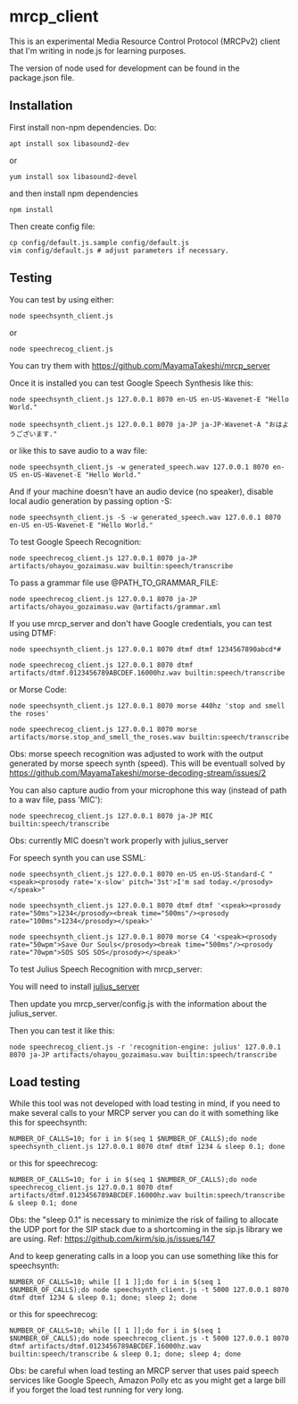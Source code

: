 # mrcp_client

This is an experimental Media Resource Control Protocol (MRCPv2) client that I'm writing in node.js for learning purposes.

The version of node used for development can be found in the package.json file.

## Installation

First install non-npm dependencies. Do:

```
apt install sox libasound2-dev
```
or
```
yum install sox libasound2-devel
```

and then install npm dependencies
```
npm install
```

Then create config file:
```
cp config/default.js.sample config/default.js
vim config/default.js # adjust parameters if necessary.
```

## Testing

You can test by using either:
```
node speechsynth_client.js
```
or
```
node speechrecog_client.js
```

You can try them with https://github.com/MayamaTakeshi/mrcp_server

Once it is installed you can test Google Speech Synthesis like this:
```
node speechsynth_client.js 127.0.0.1 8070 en-US en-US-Wavenet-E "Hello World."

node speechsynth_client.js 127.0.0.1 8070 ja-JP ja-JP-Wavenet-A "おはようございます."
```
or like this to save audio to a wav file:
```
node speechsynth_client.js -w generated_speech.wav 127.0.0.1 8070 en-US en-US-Wavenet-E "Hello World."
```
And if your machine doesn't have an audio device (no speaker), disable local audio generation by passing option -S:
```
node speechsynth_client.js -S -w generated_speech.wav 127.0.0.1 8070 en-US en-US-Wavenet-E "Hello World."
```


To test Google Speech Recognition:
```
node speechrecog_client.js 127.0.0.1 8070 ja-JP artifacts/ohayou_gozaimasu.wav builtin:speech/transcribe
```
To pass a grammar file use @PATH_TO_GRAMMAR_FILE:
```
node speechrecog_client.js 127.0.0.1 8070 ja-JP artifacts/ohayou_gozaimasu.wav @artifacts/grammar.xml 
```


If you use mrcp_server and don't have Google credentials, you can test using DTMF:
```
node speechsynth_client.js 127.0.0.1 8070 dtmf dtmf 1234567890abcd*#

node speechrecog_client.js 127.0.0.1 8070 dtmf artifacts/dtmf.0123456789ABCDEF.16000hz.wav builtin:speech/transcribe
```

or Morse Code:
```
node speechsynth_client.js 127.0.0.1 8070 morse 440hz 'stop and smell the roses'

node speechrecog_client.js 127.0.0.1 8070 morse artifacts/morse.stop_and_smell_the_roses.wav builtin:speech/transcribe

```

Obs: morse speech recognition was adjusted to work with the output generated by morse speech synth (speed). This will be eventuall solved by https://github.com/MayamaTakeshi/morse-decoding-stream/issues/2


You can also capture audio from your microphone this way (instead of path to a wav file, pass 'MIC'):
```
node speechrecog_client.js 127.0.0.1 8070 ja-JP MIC builtin:speech/transcribe
```
Obs: currently MIC doesn't work properly with julius_server


For speech synth you can use SSML:
```
node speechsynth_client.js 127.0.0.1 8070 en-US en-US-Standard-C "<speak><prosody rate='x-slow' pitch='3st'>I'm sad today.</prosody></speak>"

node speechsynth_client.js 127.0.0.1 8070 dtmf dtmf '<speak><prosody rate="50ms">1234</prosody><break time="500ms"/><prosody rate="100ms">1234</prosody></speak>'

node speechsynth_client.js 127.0.0.1 8070 morse C4 '<speak><prosody rate="50wpm">Save Our Souls</prosody><break time="500ms"/><prosody rate="70wpm">SOS SOS SOS</prosody></speak>'

```

To test Julius Speech Recognition with mrcp_server:

You will need to install [julius_server](https://github.com/MayamaTakeshi/julius_server)

Then update you mrcp_server/config.js with the information about the julius_server.

Then you can test it like this:
```
node speechrecog_client.js -r 'recognition-engine: julius' 127.0.0.1 8070 ja-JP artifacts/ohayou_gozaimasu.wav builtin:speech/transcribe
```


## Load testing

While this tool was not developed with load testing in mind, if you need to make several calls to your MRCP server you can do it with something like this for speechsynth:
```
NUMBER_OF_CALLS=10; for i in $(seq 1 $NUMBER_OF_CALLS);do node speechsynth_client.js 127.0.0.1 8070 dtmf dtmf 1234 & sleep 0.1; done
```
or this for speechrecog:
```
NUMBER_OF_CALLS=10; for i in $(seq 1 $NUMBER_OF_CALLS);do node speechrecog_client.js 127.0.0.1 8070 dtmf artifacts/dtmf.0123456789ABCDEF.16000hz.wav builtin:speech/transcribe & sleep 0.1; done
```

  Obs: the "sleep 0.1" is necessary to minimize the risk of failing to allocate the UDP port for the SIP stack due to a shortcoming in the sip.js library we are using. Ref: https://github.com/kirm/sip.js/issues/147

And to keep generating calls in a loop you can use something like this for speechsynth:
```
NUMBER_OF_CALLS=10; while [[ 1 ]];do for i in $(seq 1 $NUMBER_OF_CALLS);do node speechsynth_client.js -t 5000 127.0.0.1 8070 dtmf dtmf 1234 & sleep 0.1; done; sleep 2; done
```
or this for speechrecog:
```
NUMBER_OF_CALLS=10; while [[ 1 ]];do for i in $(seq 1 $NUMBER_OF_CALLS);do node speechrecog_client.js -t 5000 127.0.0.1 8070 dtmf artifacts/dtmf.0123456789ABCDEF.16000hz.wav builtin:speech/transcribe & sleep 0.1; done; sleep 4; done
```

Obs: be careful when load testing an MRCP server that uses paid speech services like Google Speech, Amazon Polly etc as you might get a large bill if you forget the load test running for very long.


